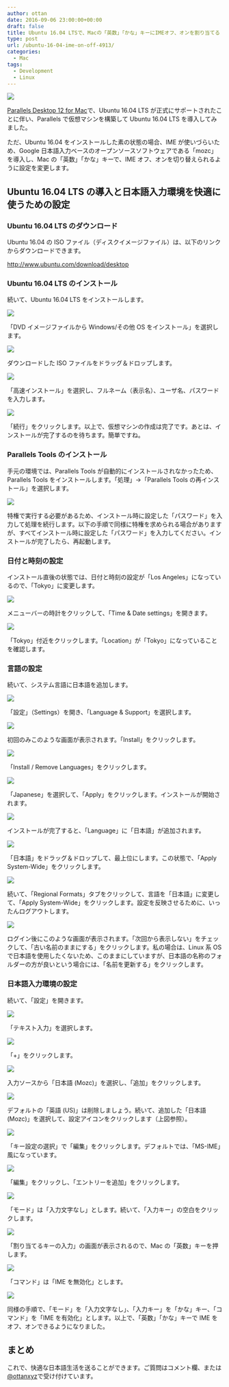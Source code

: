 ```yaml
---
author: ottan
date: 2016-09-06 23:00:00+00:00
draft: false
title: Ubuntu 16.04 LTSで、Macの「英数」「かな」キーにIMEオフ、オンを割り当てる
type: post
url: /ubuntu-16-04-ime-on-off-4913/
categories:
  - Mac
tags:
  - Development
  - Linux
---
```


![](/images/2016/09/160906-57cec060360f9.jpg)

[Parallels Desktop 12 for Mac](http://www.parallels.com/jp/)で、Ubuntu 16.04 LTS が正式にサポートされたことに伴い、Parallels で仮想マシンを構築して Ubuntu 16.04 LTS を導入してみました。

ただ、Ubuntu 16.04 をインストールした素の状態の場合、IME が使いづらいため、Google 日本語入力ベースのオープンソースソフトウェアである「mozc」を導入し、Mac の「英数」「かな」キーで、IME オフ、オンを切り替えられるように設定を変更します。

## Ubuntu 16.04 LTS の導入と日本語入力環境を快適に使うための設定

### Ubuntu 16.04 LTS のダウンロード

Ubuntu 16.04 の ISO ファイル（ディスクイメージファイル）は、以下のリンクからダウンロードできます。

http://www.ubuntu.com/download/desktop

### Ubuntu 16.04 LTS のインストール

続いて、Ubuntu 16.04 LTS をインストールします。

![](/images/2016/09/160906-57cec21bc25a7.png)

「DVD イメージファイルから Windows/その他 OS をインストール」を選択します。

![](/images/2016/09/160906-57cec223ed1a2.png)

ダウンロードした ISO ファイルをドラッグ＆ドロップします。

![](/images/2016/09/160906-57cec22b0436b.png)

「高速インストール」を選択し、フルネーム（表示名）、ユーザ名、パスワードを入力します。

![](/images/2016/09/160906-57cec230d6707.png)

「続行」をクリックします。以上で、仮想マシンの作成は完了です。あとは、インストールが完了するのを待ちます。簡単ですね。

### Parallels Tools のインストール

手元の環境では、Parallels Tools が自動的にインストールされなかったため、Parallels Tools をインストールします。「処理」→「Parallels Tools の再インストール」を選択します。

![](/images/2016/09/160906-57cec455066b4.png)

特権で実行する必要があるため、インストール時に設定した「パスワード」を入力して処理を続行します。以下の手順で同様に特権を求められる場合がありますが、すべてインストール時に設定した「パスワード」を入力してください。インストールが完了したら、再起動します。

### 日付と時刻の設定

インストール直後の状態では、日付と時刻の設定が「Los Angeles」になっているので、「Tokyo」に変更します。

![](/images/2016/09/160906-57cec82d26c48.png)

メニューバーの時計をクリックして、「Time & Date settings」を開きます。

![](/images/2016/09/160906-57cec88d09c49.png)

「Tokyo」付近をクリックします。「Location」が「Tokyo」になっていることを確認します。

### 言語の設定

続いて、システム言語に日本語を追加します。

![](/images/2016/09/160906-57cec89be125e.png)

「設定」（Settings）を開き、「Language & Support」を選択します。

![](/images/2016/09/160906-57cec8a2c6115.png)

初回のみこのような画面が表示されます。「Install」をクリックします。

![](/images/2016/09/160906-57cec8a9aee56.png)

「Install / Remove Languages」をクリックします。

![](/images/2016/09/160906-57cec8b01559f.png)

「Japanese」を選択して、「Apply」をクリックします。インストールが開始されます。

![](/images/2016/09/160906-57cec8b683f74.png)

インストールが完了すると、「Language」に「日本語」が追加されます。

![](/images/2016/09/160906-57cec8bd30fab.png)

「日本語」をドラッグ＆ドロップして、最上位にします。この状態で、「Apply System-Wide」をクリックします。

![](/images/2016/09/160906-57cec8c6b5d26.png)

続いて、「Regional Formats」タブをクリックして、言語を「日本語」に変更して、「Apply System-Wide」をクリックします。設定を反映させるために、いったんログアウトします。

![](/images/2016/09/160906-57cec8d8b4e6d.png)

ログイン後にこのような画面が表示されます。「次回から表示しない」をチェックして、「古い名前のままにする」をクリックします。私の場合は、Linux 系 OS で日本語を使用したくないため、このままにしていますが、日本語の名称のフォルダーの方が良いという場合には、「名前を更新する」をクリックします。

### 日本語入力環境の設定

続いて、「設定」を開きます。

![](/images/2016/09/160906-57cec8e9f23bd.png)

「テキスト入力」を選択します。

![](/images/2016/09/160906-57cec8f14bc0a.png)

「+」をクリックします。

![](/images/2016/09/160906-57cec8fa8d743.png)

入力ソースから「日本語 (Mozc)」を選択し、「追加」をクリックします。

![](/images/2016/09/160906-57cec900b8afb.png)

デフォルトの「英語 (US)」は削除しましょう。続いて、追加した「日本語 (Mozc)」を選択して、設定アイコンをクリックします（上図参照）。

![](/images/2016/09/160906-57cec906d8eed.png)

「キー設定の選択」で「編集」をクリックします。デフォルトでは、「MS-IME」風になっています。

![](/images/2016/09/160906-57cec90d59444.png)

「編集」をクリックし、「エントリーを追加」をクリックします。

![](/images/2016/09/160906-57cec9146bd84.png)

「モード」は「入力文字なし」とします。続いて、「入力キー」の空白をクリックします。

![](/images/2016/09/160906-57cec91a5db3f.png)

「割り当てるキーの入力」の画面が表示されるので、Mac の「英数」キーを押します。

![](/images/2016/09/160906-57cec91fe72ba.png)

「コマンド」は「IME を無効化」とします。

![](/images/2016/09/160906-57cec9261ec01.png)

同様の手順で、「モード」を「入力文字なし」、「入力キー」を「かな」キー、「コマンド」を「IME を有効化」とします。以上で、「英数」「かな」キーで IME をオフ、オンできるようになりました。

## まとめ

これで、快適な日本語生活を送ることができます。ご質問はコメント欄、または[@ottanxyz](https://twitter.com/ottanxyz)で受け付けています。
